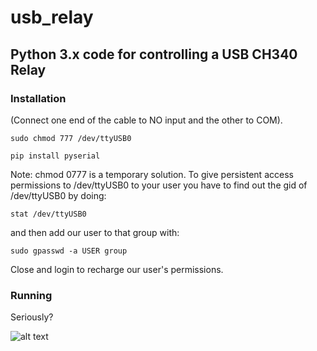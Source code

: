 # usb_relay
## Python 3.x code for controlling  a USB CH340 Relay

### Installation

(Connect one end of the cable to NO input and the other to COM).

```sudo chmod 777 /dev/ttyUSB0```

```pip install pyserial```

Note: chmod 0777 is a temporary solution. To give persistent access permissions to /dev/ttyUSB0 to your user you have to find out the gid of /dev/ttyUSB0 by doing:

```stat /dev/ttyUSB0```

and then add our user to that group with:

```sudo gpasswd -a USER group```

Close and login to recharge our user's permissions.

### Running

Seriously?

![alt text](usb_ch340_relay.jpg)
